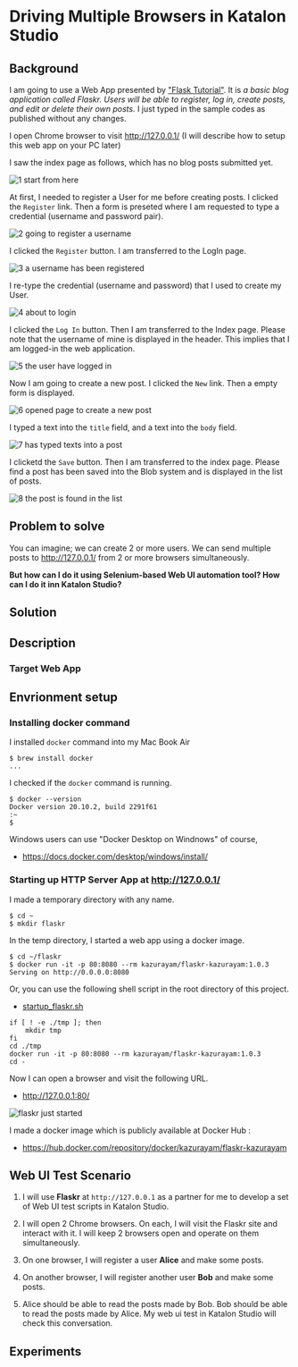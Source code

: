 # Driving Multiple Browsers in Katalon Studio

## Background

I am going to use a Web App presented by
["Flask Tutorial"](https://flask.palletsprojects.com/en/2.0.x/tutorial/). It is *a basic blog application called Flaskr. Users will be able to register, log in, create posts, and edit or delete their own posts.* I just typed in the sample codes as published without any changes.

I open Chrome browser to visit <http://127.0.0.1/>
(I will describe how to setup this web app on your PC later)

I saw the index page as follows, which has no blog posts submitted yet.

![1 start from here](./docs/images/test_flaskr/1_start_from_here.png)

At first, I needed to register a User for me before creating posts. I clicked the `Register` link. Then a form is preseted where I am requested to type a credential (username and password pair).

![2 going to register a username](./docs/images/test_flaskr/2_going_to_register_a_username.png)

I clicked the `Register` button. I am transferred to the LogIn page.

![3 a username has been registered](./docs/images/test_flaskr/3_a_username_has_been_registered.png)

I re-type the credential (username and password) that I used to create my User.

![4 about to login](./docs/images/test_flaskr/4_about_to_login.png)

I clicked the `Log In` button. Then I am transferred to the Index page. Please note that the username of mine is displayed in the header. This implies that I am logged-in the web application.

![5 the user have logged in](./docs/images/test_flaskr/5_the_user_have_logged_in.png)

Now I am going to create a new post. I clicked the `New` link. Then a empty form is displayed.

![6 opened page to create a new post](./docs/images/test_flaskr/6_opened_page_to_create_a_new_post.png)

I typed a text into the `title` field, and a text into the `body` field.

![7 has typed texts into a post](./docs/images/test_flaskr/7_has_typed_texts_into_a_post.png)

I clicketd the `Save` button. Then I am transferred to the index page. Please find a post has been saved into the Blob system and is displayed in the list of posts.

![8 the post is found in the list](./docs/images/test_flaskr/8_the_post_is_found_in_the_list.png)

## Problem to solve

You can imagine; we can create 2 or more users. We can send multiple posts to <http://127.0.0.1/> from 2 or more browsers simultaneously.

**But how can I do it using Selenium-based Web UI automation tool? How can I do it inn Katalon Studio?**

## Solution

## Description

### Target Web App

## Envrionment setup

### Installing docker command

I installed `docker` command into my Mac Book Air

    $ brew install docker
    ...

I checked if the `docker` command is running.

    $ docker --version
    Docker version 20.10.2, build 2291f61
    :~
    $

Windows users can use "Docker Desktop on Windnows" of course,

-   <https://docs.docker.com/desktop/windows/install/>

### Starting up HTTP Server App at <http://127.0.0.1/>

I made a temporary directory with any name.

    $ cd ~
    $ mkdir flaskr

In the temp directory, I started a web app using a docker image.

    $ cd ~/flaskr
    $ docker run -it -p 80:8080 --rm kazurayam/flaskr-kazurayam:1.0.3
    Serving on http://0.0.0.0:8080

Or, you can use the following shell script in the root directory of this project.

-   [startup\_flaskr.sh](./startup_flaskr.sh)

<!-- -->

    if [ ! -e ./tmp ]; then
        mkdir tmp
    fi 
    cd ./tmp
    docker run -it -p 80:8080 --rm kazurayam/flaskr-kazurayam:1.0.3
    cd -

Now I can open a browser and visit the following URL.

-   <http://127.0.0.1:80/>

![flaskr just started](docs/images/flaskr_just_started.png)

I made a docker image which is publicly available at Docker Hub :

-   <https://hub.docker.com/repository/docker/kazurayam/flaskr-kazurayam>

## Web UI Test Scenario

1.  I will use **Flaskr** at `http://127.0.0.1` as a partner for me to develop a set of Web UI test scripts in Katalon Studio.

2.  I will open 2 Chrome browsers. On each, I will visit the Flaskr site and interact with it. I will keep 2 browsers open and operate on them simultaneously.

3.  On one browser, I will register a user **Alice** and make some posts.

4.  On another browser, I will register another user **Bob** and make some posts.

5.  Alice should be able to read the posts made by Bob. Bob should be able to read the posts made by Alice. My web ui test in Katalon Studio will check this conversation.

## Experiments
